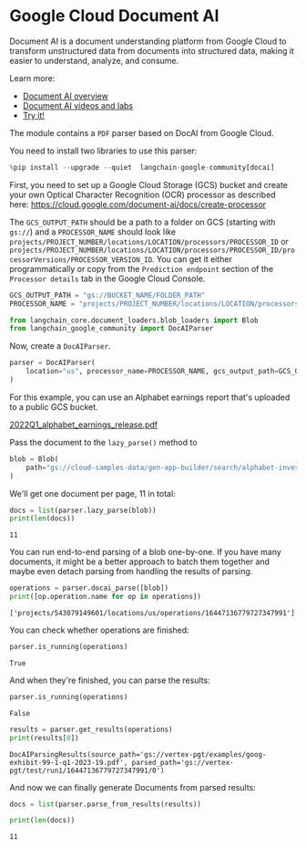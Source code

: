 # Google Cloud Document AI


Document AI is a document understanding platform from Google Cloud to transform unstructured data from documents into structured data, making it easier to understand, analyze, and consume.

Learn more:

- [Document AI overview](https://cloud.google.com/document-ai/docs/overview)
- [Document AI videos and labs](https://cloud.google.com/document-ai/docs/videos)
- [Try it!](https://cloud.google.com/document-ai/docs/drag-and-drop)


The module contains a `PDF` parser based on DocAI from Google Cloud.

You need to install two libraries to use this parser:



```python
%pip install --upgrade --quiet  langchain-google-community[docai]
```

First, you need to set up a Google Cloud Storage (GCS) bucket and create your own Optical Character Recognition (OCR) processor as described here: https://cloud.google.com/document-ai/docs/create-processor

The `GCS_OUTPUT_PATH` should be a path to a folder on GCS (starting with `gs://`) and a `PROCESSOR_NAME` should look like `projects/PROJECT_NUMBER/locations/LOCATION/processors/PROCESSOR_ID` or `projects/PROJECT_NUMBER/locations/LOCATION/processors/PROCESSOR_ID/processorVersions/PROCESSOR_VERSION_ID`. You can get it either programmatically or copy from the `Prediction endpoint` section of the `Processor details` tab in the Google Cloud Console.



```python
GCS_OUTPUT_PATH = "gs://BUCKET_NAME/FOLDER_PATH"
PROCESSOR_NAME = "projects/PROJECT_NUMBER/locations/LOCATION/processors/PROCESSOR_ID"
```


```python
from langchain_core.document_loaders.blob_loaders import Blob
from langchain_google_community import DocAIParser
```

Now, create a `DocAIParser`.



```python
parser = DocAIParser(
    location="us", processor_name=PROCESSOR_NAME, gcs_output_path=GCS_OUTPUT_PATH
)
```

For this example, you can use an Alphabet earnings report that's uploaded to a public GCS bucket.

[2022Q1_alphabet_earnings_release.pdf](https://storage.googleapis.com/cloud-samples-data/gen-app-builder/search/alphabet-investor-pdfs/2022Q1_alphabet_earnings_release.pdf)

Pass the document to the `lazy_parse()` method to



```python
blob = Blob(
    path="gs://cloud-samples-data/gen-app-builder/search/alphabet-investor-pdfs/2022Q1_alphabet_earnings_release.pdf"
)
```

We'll get one document per page, 11 in total:



```python
docs = list(parser.lazy_parse(blob))
print(len(docs))
```
```output
11
```
You can run end-to-end parsing of a blob one-by-one. If you have many documents, it might be a better approach to batch them together and maybe even detach parsing from handling the results of parsing.



```python
operations = parser.docai_parse([blob])
print([op.operation.name for op in operations])
```
```output
['projects/543079149601/locations/us/operations/16447136779727347991']
```
You can check whether operations are finished:



```python
parser.is_running(operations)
```



```output
True
```


And when they're finished, you can parse the results:



```python
parser.is_running(operations)
```



```output
False
```



```python
results = parser.get_results(operations)
print(results[0])
```
```output
DocAIParsingResults(source_path='gs://vertex-pgt/examples/goog-exhibit-99-1-q1-2023-19.pdf', parsed_path='gs://vertex-pgt/test/run1/16447136779727347991/0')
```
And now we can finally generate Documents from parsed results:



```python
docs = list(parser.parse_from_results(results))
```


```python
print(len(docs))
```
```output
11
```
